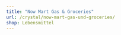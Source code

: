 ```yaml
---
title: "Now Mart Gas & Groceries"
url: /crystal/now-mart-gas-und-groceries/
shop: Lebensmittel
---
```

